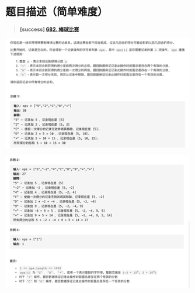 #  **题目描述（简单难度）**

> **[success] [682. 棒球比赛](https://leetcode-cn.com/problems/baseball-game/)**

![](https://github.com/gaohueric/blogpicture/raw/master/%E6%88%AA%E5%B1%8F2021-05-04%2011.06.52.png)

![](https://github.com/gaohueric/blogpicture/raw/master/%E6%88%AA%E5%B1%8F2021-05-04%2011.07.12.png)

